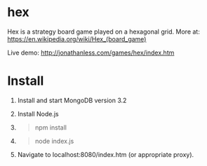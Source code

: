 # hex
Hex is a strategy board game played on a hexagonal grid. More at: https://en.wikipedia.org/wiki/Hex_(board_game)

Live demo: http://jonathanless.com/games/hex/index.htm

# Install

1. Install and start MongoDB version 3.2

2. Install Node.js

3. > npm install

4. > node index.js

5. Navigate to localhost:8080/index.htm (or appropriate proxy).
